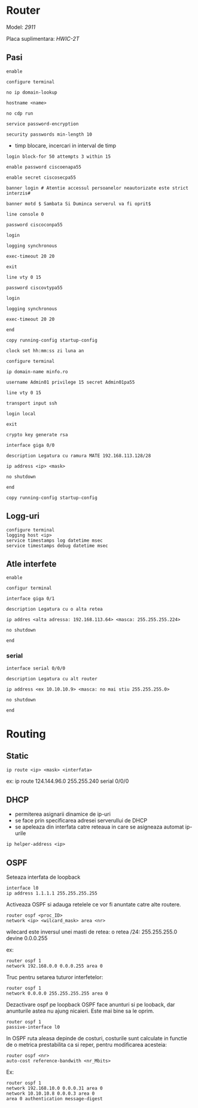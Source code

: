 # Router

Model: *2911*

Placa suplimentara: *HWIC-2T*

## Pasi

```
enable

configure terminal

no ip domain-lookup

hostname <name>

no cdp run

service password-encryption

security passwords min-length 10
```

* timp blocare, incercari in interval de timp  

```
login block-for 50 attempts 3 within 15

enable password ciscoenapa55

enable secret ciscosecpa55

banner login # Atentie accessul persoanelor neautorizate este strict interzis#

banner motd $ Sambata Si Duminca serverul va fi oprit$

line console 0

password ciscoconpa55

login

logging synchronous

exec-timeout 20 20

exit

line vty 0 15

password ciscovtypa55

login

logging synchronous

exec-timeout 20 20

end

copy running-config startup-config

clock set hh:mm:ss zi luna an

configure terminal

ip domain-name minfo.ro

username Admin01 privilege 15 secret Admin01pa55

line vty 0 15

transport input ssh

login local

exit

crypto key generate rsa

interface giga 0/0

description Legatura cu ramura MATE 192.168.113.128/28

ip address <ip> <mask>

no shutdown

end

copy running-config startup-config
```

## Logg-uri

```
configure terminal
logging host <ip>
service timestamps log datetime msec
service timestamps debug datetime msec
```

## Atle interfete

```
enable

configur terminal

interface giga 0/1

description Legatura cu o alta retea

ip addres <alta adressa: 192.168.113.64> <masca: 255.255.255.224>

no shutdown

end
```

### serial

```
interface serial 0/0/0

description Legatura cu alt router

ip address <ex 10.10.10.9> <masca: no mai stiu 255.255.255.0>

no shutdown

end
```

# Routing

## Static

```
ip route <ip> <mask> <interfata>
```

ex: ip route 124.144.96.0 255.255.240 serial 0/0/0

## DHCP

* permiterea asignarii dinamice de ip-uri
* se face prin specificarea adresei serverullui de DHCP
* se apeleaza din interfata catre reteaua in care se asigneaza automat ip-urile

```
ip helper-address <ip>
```

## OSPF

Seteaza interfata de loopback

```
interface l0
ip address 1.1.1.1 255.255.255.255
```
Activeaza OSPF si adauga retelele ce vor fi anuntate catre alte routere.

```
router ospf <proc_ID>
network <ip> <wilcard_mask> area <nr>
```

wilecard este inversul unei masti de retea: o retea /24: 255.255.255.0 devine
0.0.0.255

ex:

```
router ospf 1
network 192.168.0.0 0.0.0.255 area 0
```

Truc pentru setarea tuturor interfetelor:

```
router ospf 1
network 0.0.0.0 255.255.255.255 area 0
```

Dezactivare ospf pe loopback
OSPF face anunturi si pe looback, dar anunturile astea nu ajung nicaieri. Este
mai bine sa le oprim.

```
router ospf 1
passive-interface l0
```

In OSPF ruta aleasa depinde de costuri, costurile sunt calculate in functie de o
metrica prestabilita ca si reper, pentru modificarea acesteia:

```
router ospf <nr>
auto-cost reference-bandwith <nr_Mbits>
```

Ex:

```
router ospf 1
network 192.168.10.0 0.0.0.31 area 0
network 10.10.10.8 0.0.0.3 area 0
area 0 authentication message-digest
```
